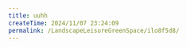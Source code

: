 ```yaml
---
title: uuhh
createTime: 2024/11/07 23:24:09
permalink: /LandscapeLeisureGreenSpace/ilo8f5d8/
---
```

